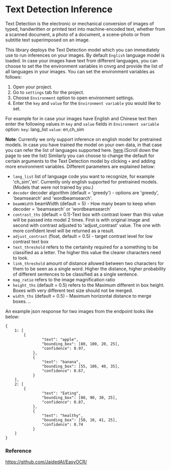 # Text Detection Inference
Text Detection is the electronic or mechanical conversion of images of typed, handwritten or printed text into machine-encoded text, whether from a scanned document, a photo of a document, a scene-photo or from subtitle text superimposed on an image. 

This library deploys the Text Detection model which you can immediately use to run inferences on your images. By default `English` language model is loaded. In case your images have text from different languages, you can choose to set the the environment variables in cnvrg and provide the list of all languages in your images.
You can set the environment variables as follows:
1. Open your project.
2. Go to `settings` tab for the project.
3. Choose `Environment` option to open environment settings.
4. Enter the `key` and `value` for the `Environment variable` you would like to set.

For example for in case your images have English and Chinese text then enter the following values in `key` and `value` fields in `Environment variable` option:
`key`: lang_list
`value`: en,ch_sim

**Note**: Currently we only support inference on english model for pretrained models. In case you have trained the model on your own data, in that case you can refer the list of languages supported here. [here](https://www.jaided.ai/easyocr/).(Scroll down the page to see the list) 
Similarly you can choose to change the default for certain arguments to the Text Detection model by clicking `+` and adding more environment variables. Different parameters are explained below:

- `lang_list` list of language code you want to recognize, for example 'ch_sim','en'. Currently only english supported for pretrained models. (Models that were not trained by you.)
- `decoder` decoder algorithm (default = 'greedy') - options are 'greedy', 'beamsearch' and 'wordbeamsearch'.
- `beamWidth` beamWidth (default = 5) - How many beam to keep when decoder = 'beamsearch' or 'wordbeamsearch'
- `contrast_ths` (default = 0.1)-Text box with contrast lower than this value will be passed into model 2 times. First is with original image and second with contrast adjusted to 'adjust_contrast' value. The one with more confident level will be returned as a result.
- `adjust_contrast` (float, default = 0.5) - target contrast level for low contrast text box
- `text_threshold` refers to the certainity required for a something to be classified as a letter. The higher this value the clearer characters need to look.
- `link_threshold` amount of distance allowed between two characters for them to be seen as a single word. Higher the distance, higher probability of different sentences to be classified as a single sentence.
- `mag_ratio` refers to the image magnification ratio
- `height_ths` (default = 0.5) refers to the Maximum different in box height. Boxes with very different text size should not be merged.
- `width_ths` (default = 0.5) - Maximum horizontal distance to merge boxes. ..

An example json response for two images from the endpoint looks like below:
```
{
    1: [
        {
                "text": "apple",
                "bounding_box": [80, 100, 20, 25],
                "confidence": 0.97,
            },
            {
                "text": "banana",
                "bounding_box": [55, 106, 40, 35],
                "confidence": 0.67,
            }
    ],
    2: [
        {
                "text": "Eating",
                "bounding_box": [80, 90, 30, 25],
                "confidence": 0.87,
            },
            {
                "text": "healthy",
                "bounding_box": [50, 10, 41, 25],
                "confidence": 0.74
            }
    ]
}
```

### Reference
https://github.com/JaidedAI/EasyOCR/









